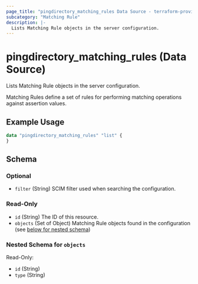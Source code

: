 ```yaml
---
page_title: "pingdirectory_matching_rules Data Source - terraform-provider-pingdirectory"
subcategory: "Matching Rule"
description: |-
  Lists Matching Rule objects in the server configuration.
---
```


# pingdirectory_matching_rules (Data Source)

Lists Matching Rule objects in the server configuration.

Matching Rules define a set of rules for performing matching operations against assertion values.

## Example Usage

```terraform
data "pingdirectory_matching_rules" "list" {
}
```

<!-- schema generated by tfplugindocs -->
## Schema

### Optional

- `filter` (String) SCIM filter used when searching the configuration.

### Read-Only

- `id` (String) The ID of this resource.
- `objects` (Set of Object) Matching Rule objects found in the configuration (see [below for nested schema](#nestedatt--objects))

<a id="nestedatt--objects"></a>
### Nested Schema for `objects`

Read-Only:

- `id` (String)
- `type` (String)

